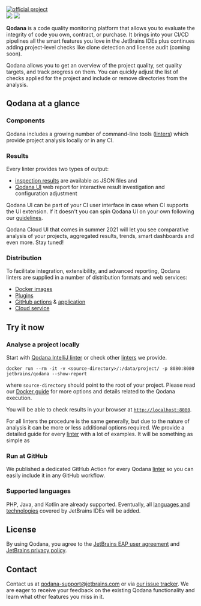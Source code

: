 [//]: # (title: Qodana)

[![official project](https://jb.gg/badges/official-flat-square.svg)](https://confluence.jetbrains.com/display/ALL/JetBrains+on+GitHub)  
![](eap-alert.png)
![](banner-main.png)

**Qodana** is a code quality monitoring platform that allows you to evaluate the integrity of code you own, contract, or purchase.
It brings into your CI/CD pipelines all the smart features you love in the JetBrains IDEs plus continues adding project-level checks like clone detection and license audit (coming soon). 

Qodana allows you to get an overview of the project quality, set quality targets, and track progress on them. You can quickly adjust the list of checks applied for the project and include or remove directories from the analysis.

## Qodana at a glance
### Components
Qodana includes a growing number of command-line tools ([linters](linters.md)) which provide project analysis locally or in any CI.

### Results
Every linter provides two types of output:
* [inspection results](results.md) are available as JSON files and
* [Qodana UI](ui-overview.md) web report for interactive result investigation and configuration adjustment

Qodana UI can be part of your CI user interface in case when CI supports the UI extension. If it doesn't you can spin Qodana UI on your own following our [guidelines](html-report.md).

Qodana Cloud UI that comes in summer 2021 will let you see comparative analysis of your projects, aggregated results, trends, smart dashboards and even more. Stay tuned!

### Distribution
To facilitate integration, extensibility, and advanced reporting, Qodana linters are supplied in a number of distribution formats and web services:
- [Docker images](docker-images.md)
- [Plugins](teamcity-plugins.md)
- [GitHub actions](github-actions.md) & [application](qodana-github-application.md)
- [Cloud service](service.md)

## Try it now

### Analyse a project locally

Start with [Qodana IntelliJ linter](about-qodana.md) or check other [linters](linters.md) we provide.

```shell
docker run --rm -it -v <source-directory>/:/data/project/ -p 8080:8080 jetbrains/qodana --show-report
```
where `source-directory` should point to the root of your project. Please read our [Docker guide](docker-readme.md) for more options and details related to the Qodana execution.

You will be able to check results in your browser at [`http://localhost:8080`](http://localhost:8080).

For all linters the procedure is the same generally, but due to the nature of analysis it can be more or less additional options required.
We provide a detailed guide for every [linter](linters.md) with a lot of examples. It will be something as simple as

### Run at GitHub

We published a dedicated GitHub Action for every Qodana [linter](linters.md) so you can easily include it in any GitHub workflow.

### Supported languages
PHP, Java, and Kotlin are already supported. Eventually, all [languages and technologies](supported-technologies.md) covered by JetBrains IDEs will be added.

## License

By using Qodana, you agree to the [JetBrains EAP user agreement](https://www.jetbrains.com/legal/agreements/user_eap.html) and [JetBrains privacy policy](https://www.jetbrains.com/company/privacy.html).

## Contact

Contact us at [qodana-support@jetbrains.com](mailto:qodana-support@jetbrains.com) or via [our issue tracker](https://youtrack.jetbrains.com/newIssue?project=QD). We are eager to receive your feedback on the existing Qodana functionality and learn what other features you miss in it.
